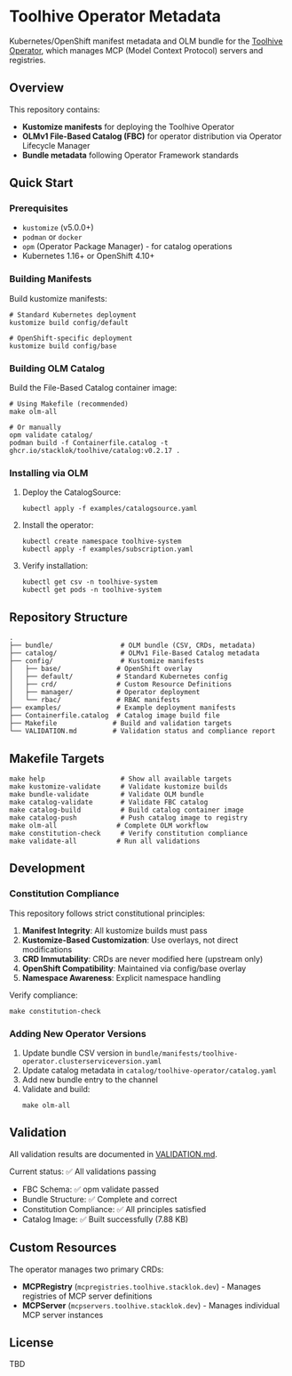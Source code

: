 # Toolhive Operator Metadata

Kubernetes/OpenShift manifest metadata and OLM bundle for the [Toolhive Operator](https://github.com/stacklok/toolhive), which manages MCP (Model Context Protocol) servers and registries.

## Overview

This repository contains:
- **Kustomize manifests** for deploying the Toolhive Operator
- **OLMv1 File-Based Catalog (FBC)** for operator distribution via Operator Lifecycle Manager
- **Bundle metadata** following Operator Framework standards

## Quick Start

### Prerequisites

- `kustomize` (v5.0.0+)
- `podman` or `docker`
- `opm` (Operator Package Manager) - for catalog operations
- Kubernetes 1.16+ or OpenShift 4.10+

### Building Manifests

Build kustomize manifests:

```shell
# Standard Kubernetes deployment
kustomize build config/default

# OpenShift-specific deployment
kustomize build config/base
```

### Building OLM Catalog

Build the File-Based Catalog container image:

```shell
# Using Makefile (recommended)
make olm-all

# Or manually
opm validate catalog/
podman build -f Containerfile.catalog -t ghcr.io/stacklok/toolhive/catalog:v0.2.17 .
```

### Installing via OLM

1. Deploy the CatalogSource:
   ```shell
   kubectl apply -f examples/catalogsource.yaml
   ```

2. Install the operator:
   ```shell
   kubectl create namespace toolhive-system
   kubectl apply -f examples/subscription.yaml
   ```

3. Verify installation:
   ```shell
   kubectl get csv -n toolhive-system
   kubectl get pods -n toolhive-system
   ```

## Repository Structure

```
.
├── bundle/                 # OLM bundle (CSV, CRDs, metadata)
├── catalog/                # OLMv1 File-Based Catalog metadata
├── config/                 # Kustomize manifests
│   ├── base/              # OpenShift overlay
│   ├── default/           # Standard Kubernetes config
│   ├── crd/               # Custom Resource Definitions
│   ├── manager/           # Operator deployment
│   └── rbac/              # RBAC manifests
├── examples/              # Example deployment manifests
├── Containerfile.catalog  # Catalog image build file
├── Makefile              # Build and validation targets
└── VALIDATION.md         # Validation status and compliance report
```

## Makefile Targets

```shell
make help                   # Show all available targets
make kustomize-validate     # Validate kustomize builds
make bundle-validate        # Validate OLM bundle
make catalog-validate       # Validate FBC catalog
make catalog-build          # Build catalog container image
make catalog-push           # Push catalog image to registry
make olm-all               # Complete OLM workflow
make constitution-check     # Verify constitution compliance
make validate-all          # Run all validations
```

## Development

### Constitution Compliance

This repository follows strict constitutional principles:

1. **Manifest Integrity**: All kustomize builds must pass
2. **Kustomize-Based Customization**: Use overlays, not direct modifications
3. **CRD Immutability**: CRDs are never modified here (upstream only)
4. **OpenShift Compatibility**: Maintained via config/base overlay
5. **Namespace Awareness**: Explicit namespace handling

Verify compliance:
```shell
make constitution-check
```

### Adding New Operator Versions

1. Update bundle CSV version in `bundle/manifests/toolhive-operator.clusterserviceversion.yaml`
2. Update catalog metadata in `catalog/toolhive-operator/catalog.yaml`
3. Add new bundle entry to the channel
4. Validate and build:
   ```shell
   make olm-all
   ```

## Validation

All validation results are documented in [VALIDATION.md](VALIDATION.md).

Current status: ✅ All validations passing

- FBC Schema: ✅ opm validate passed
- Bundle Structure: ✅ Complete and correct
- Constitution Compliance: ✅ All principles satisfied
- Catalog Image: ✅ Built successfully (7.88 KB)

## Custom Resources

The operator manages two primary CRDs:

- **MCPRegistry** (`mcpregistries.toolhive.stacklok.dev`) - Manages registries of MCP server definitions
- **MCPServer** (`mcpservers.toolhive.stacklok.dev`) - Manages individual MCP server instances

## License

TBD
